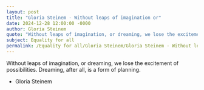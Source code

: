 ```yaml
---
layout: post
title: "Gloria Steinem - Without leaps of imagination or"
date: 2024-12-28 12:00:00 -0000
author: Gloria Steinem
quote: "Without leaps of imagination, or dreaming, we lose the excitement of possibilities. Dreaming, after all, is a form of planning."
subject: Equality for all
permalink: /Equality for all/Gloria Steinem/Gloria Steinem - Without leaps of imagination or
---
```


Without leaps of imagination, or dreaming, we lose the excitement of possibilities. Dreaming, after all, is a form of planning.

- Gloria Steinem
